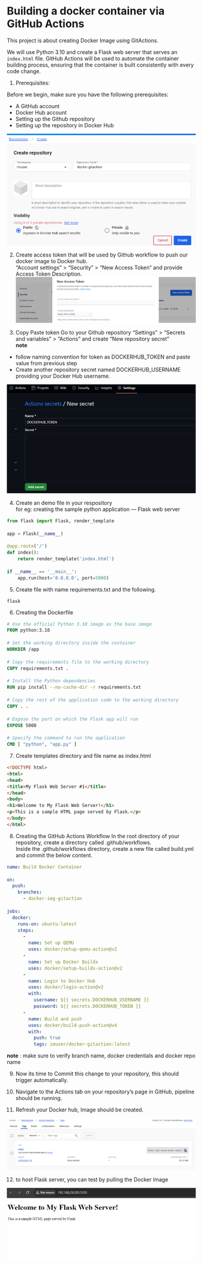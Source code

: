 # Building a docker container via GitHub Actions

This project is about creating Docker Image using GitActions.

We will use Python 3.10 and create a Flask web server that serves an `index.html` file. GitHub Actions will be used to automate the container building process, ensuring that the container is built consistently with every code change.

1. Prerequisites:

Before we begin, make sure you have the following prerequisites:

* A GitHub account
* Docker Hub account
* Setting up the Github repository
* Setting up the repository in Docker Hub

![Alt text](./png/image-1.png)

2. Create access token that will be used by Github workflow to push our docker image to Docker hub.  
“Account settings” > “Security” > “New Access Token” and provide Access Token Description.
![Alt text](./png/image-2.png)

3. Copy Paste token Go to your Github repository “Settings" > “Secrets and variables” > “Actions” and create “New repository secret"  
**note** 
* follow naming convention for token as DOCKERHUB_TOKEN and paste value from previous step
* Create another repository secret named DOCKERHUB_USERNAME providing your Docker Hub username.

![Alt text](./png/image-3.png)

4. Create an demo file in your respository  
for eg: creating the sample python application — Flask web server  
```python
from flask import Flask, render_template

app = Flask(__name__)

@app.route('/')
def index():
    return render_template('index.html')

if __name__ == '__main__':
    app.run(host='0.0.0.0', port=5000)
```

5. Create file with name requirements.txt and the following.
```text
flask
```

6. Creating the Dockerfile
```Dockerfile
# Use the official Python 3.10 image as the base image
FROM python:3.10

# Set the working directory inside the container
WORKDIR /app

# Copy the requirements file to the working directory
COPY requirements.txt .

# Install the Python dependencies
RUN pip install --no-cache-dir -r requirements.txt

# Copy the rest of the application code to the working directory
COPY . .

# Expose the port on which the Flask app will run
EXPOSE 5000

# Specify the command to run the application
CMD [ "python", "app.py" ]
```


7. Create templates directory and file name as index.html
```html
<!DOCTYPE html>
<html>
<head>
<title>My Flask Web Server #1</title>
</head>
<body>
<h1>Welcome to My Flask Web Server!</h1>
<p>This is a sample HTML page served by Flask.</p>
</body>
</html>
```

8. Creating the GitHub Actions Workflow
In the root directory of your repository, create a directory called .github/workflows.  
Inside the .github/workflows directory, create a new file called build.yml and commit the below content.
```yaml
name: Build Docker Container

on:
  push:
    branches:
      - docker-img-gitaction 

jobs:
  docker:
    runs-on: ubuntu-latest
    steps:
      -
        name: Set up QEMU
        uses: docker/setup-qemu-action@v2
      -
        name: Set up Docker Buildx
        uses: docker/setup-buildx-action@v2
      -
        name: Login to Docker Hub
        uses: docker/login-action@v2
        with:
          username: ${{ secrets.DOCKERHUB_USERNAME }}
          password: ${{ secrets.DOCKERHUB_TOKEN }}
      -
        name: Build and push
        uses: docker/build-push-action@v4
        with:
          push: true
          tags: imuser/docker-gitaction:latest

```
**note** : make sure to verify branch name, docker credentials and docker repo name

9. Now its time to Commit this change to your repository, this should trigger automatically.

10. Navigate to the Actions tab on your repository’s page in GitHub, pipeline should be running.

11. Refresh your Docker hub, Image should be created.

![Alt text](./png/image.png)

12. to host Flask server, you can test by pulling the Docker Image

![Alt text](./png/image-4.png)

